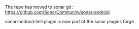 The repo has moved to sonar git : https://github.com/SonarCommunity/sonar-android

sonar-android-lint-plugin is now part of the sonar plugins forge
